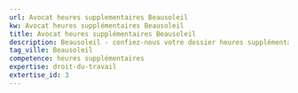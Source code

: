 ```yaml
---
url: Avocat heures supplementaires Beausoleil
kw: Avocat heures supplémentaires Beausoleil
title: Avocat heures supplémentaires Beausoleil
description: Beausoleil - confiez-nous votre dossier heures supplémentaires
tag_ville: Beausoleil
competence: heures supplémentaires
expertise: droit-du-travail
extertise_id: 3
---
```

